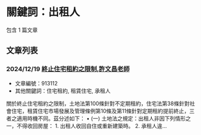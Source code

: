 # 關鍵詞：出租人

包含 1 篇文章

## 文章列表

### 2024/12/19 [終止住宅租約之限制,許文昌老師](../../articles/913112_%E7%B5%82%E6%AD%A2%E4%BD%8F%E5%AE%85%E7%A7%9F%E7%B4%84%E4%B9%8B%E9%99%90%E5%88%B6%2C%E8%A8%B1%E6%96%87%E6%98%8C%E8%80%81%E5%B8%AB.md)
- 文章編號：913112
- 其他關鍵詞：住宅租約, 租賃住宅, 承租人

關於終止住宅租約之限制，土地法第100條針對不定期租約，住宅法第38條針對社會住宅，租賃住宅市場發展及管理條例第10條及第11條針對定期租約提前終止，三者之適用時機不同。茲分述如下： • (一) 土地法之規定：出租人非因下列情形之一，不得收回房屋： 1. 出租人收回自住或重新建築時。 2. 承租人違...
